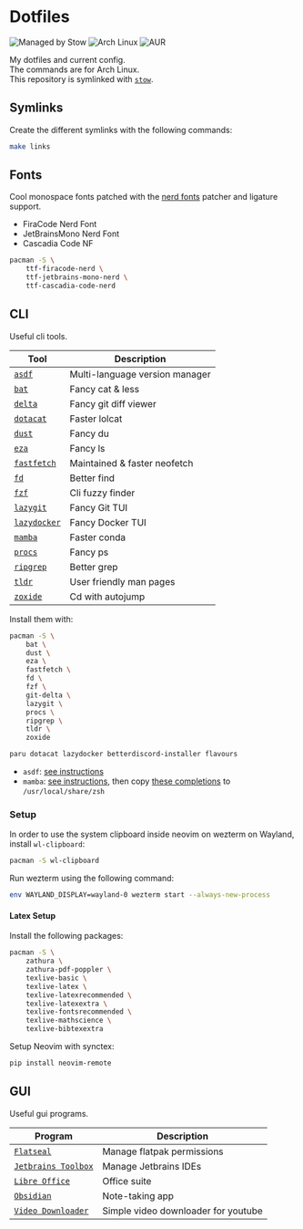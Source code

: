 # Dotfiles

![Managed by Stow](https://img.shields.io/badge/Managed%20by-Stow-red?style=flat-square)
![Arch Linux](https://img.shields.io/badge/OS-Arch%20Linux-blue?logo=arch-linux&style=flat-square)
![AUR](https://img.shields.io/badge/AUR-Packages-blue?logo=arch-linux&style=flat-square)

My dotfiles and current config.\
The commands are for Arch Linux.\
This repository is symlinked with [`stow`](https://www.gnu.org/software/stow/).

## Symlinks

Create the different symlinks with the following commands:

```bash
make links
```

## Fonts

Cool monospace fonts patched with the [nerd fonts](https://www.nerdfonts.com/) patcher and ligature support.

- FiraCode Nerd Font
- JetBrainsMono Nerd Font
- Cascadia Code NF

```bash
pacman -S \
    ttf-firacode-nerd \
    ttf-jetbrains-mono-nerd \
    ttf-cascadia-code-nerd
```

## CLI

Useful cli tools.

| Tool                                                                          | Description                    |
| ----------------------------------------------------------------------------- | ------------------------------ |
| [`asdf`](https://github.com/asdf-vm/asdf)                                     | Multi-language version manager |
| [`bat`](https://github.com/sharkdp/bat)                                       | Fancy cat & less               |
| [`delta`](https://github.com/dandavison/delta)                                | Fancy git diff viewer          |
| [`dotacat`](https://gitlab.scd31.com/stephen/dotacat)                         | Faster lolcat                  |
| [`dust`](https://github.com/bootandy/dust)                                    | Fancy du                       |
| [`eza`](https://github.com/eza-community/eza)                                 | Fancy ls                       |
| [`fastfetch`](https://github.com/fastfetch-cli/fastfetch)                     | Maintained & faster neofetch   |
| [`fd`](https://github.com/sharkdp/fd)                                         | Better find                    |
| [`fzf`](https://github.com/junegunn/fzf)                                      | Cli fuzzy finder               |
| [`lazygit`](https://github.com/jesseduffield/lazygit)                         | Fancy Git TUI                  |
| [`lazydocker`](https://github.com/jesseduffield/lazydocker)                   | Fancy Docker TUI               |
| [`mamba`](https://mamba.readthedocs.io/en/latest/user_guide/mamba.html#mamba) | Faster conda                   |
| [`procs`](https://github.com/dalance/procs)                                   | Fancy ps                       |
| [`ripgrep`](https://github.com/BurntSushi/ripgrep)                            | Better grep                    |
| [`tldr`](https://github.com/tldr-pages/tldr)                                  | User friendly man pages        |
| [`zoxide`](https://github.com/ajeetdsouza/zoxide)                             | Cd with autojump               |

Install them with:

```bash
pacman -S \
    bat \
    dust \
    eza \
    fastfetch \
    fd \
    fzf \
    git-delta \
    lazygit \
    procs \
    ripgrep \
    tldr \
    zoxide

paru dotacat lazydocker betterdiscord-installer flavours
```

- `asdf`: [see instructions](https://asdf-vm.com/guide/getting-started.html#_2-download-asdf)
- `mamba`: [see instructions](https://github.com/conda-forge/miniforge), then copy [these completions](https://github.com/conda-incubator/conda-zsh-completion) to `/usr/local/share/zsh`

### Setup

In order to use the system clipboard inside neovim on wezterm on Wayland, install `wl-clipboard`:

```bash
pacman -S wl-clipboard
```

Run wezterm using the following command:

```bash
env WAYLAND_DISPLAY=wayland-0 wezterm start --always-new-process
```

#### Latex Setup

Install the following packages:

```bash
pacman -S \
    zathura \
    zathura-pdf-poppler \
    texlive-basic \
    texlive-latex \
    texlive-latexrecommended \
    texlive-latexextra \
    texlive-fontsrecommended \
    texlive-mathscience \
    texlive-bibtexextra
```

Setup Neovim with synctex:

```bash
pip install neovim-remote
```

## GUI

Useful gui programs.

| Program                                                                         | Description                         |
| ------------------------------------------------------------------------------- | ----------------------------------- |
| [`Flatseal`](https://flathub.org/apps/com.github.tchx84.Flatseal)               | Manage flatpak permissions          |
| [`Jetbrains Toolbox`](https://www.jetbrains.com/toolbox-app/)                   | Manage Jetbrains IDEs               |
| [`Libre Office`](https://www.libreoffice.org/)                                  | Office suite                        |
| [`Obsidian`](https://obsidian.md/)                                              | Note-taking app                     |
| [`Video Downloader`](https://flathub.org/apps/com.github.unrud.VideoDownloader) | Simple video downloader for youtube |
